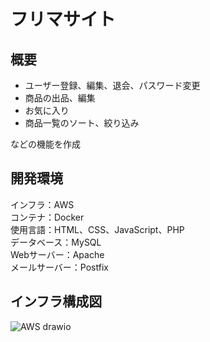 # フリマサイト

## 概要
- ユーザー登録、編集、退会、パスワード変更  
- 商品の出品、編集  
- お気に入り  
- 商品一覧のソート、絞り込み  

などの機能を作成

## 開発環境
インフラ：AWS  
コンテナ：Docker  
使用言語：HTML、CSS、JavaScript、PHP  
データベース：MySQL  
Webサーバー：Apache  
メールサーバー：Postfix  

## インフラ構成図
![AWS drawio](https://user-images.githubusercontent.com/39856555/178670936-4c57eab1-b641-4830-98fc-73d08dd244ba.svg)